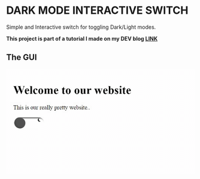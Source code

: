 # DARK MODE INTERACTIVE SWITCH
Simple and Interactive switch for toggling Dark/Light modes.

**This project is part of a tutorial I made on my DEV blog [LINK](https://dev.to/miljkovicjovan/interactive-dark-mode-switch-for-your-website-using-css-and-javascript-jk4)**

## The GUI 
![screenshot of the look of the switch](https://github.com/miljkovicjovan/darkmodeswitch/blob/main/public/1.gif)
